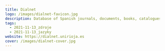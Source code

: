 ```yaml
---
title: Dialnet
logo: /images/dialnet-favicon.jpg
description: Database of Spanish journals, documents, books, catalogues and more.
tags:
  - 2021-11-13_zdroje
  - 2021-11-13_jazyky
website: https://dialnet.unirioja.es
cover: /images/dialnet-cover.jpg
---
```

